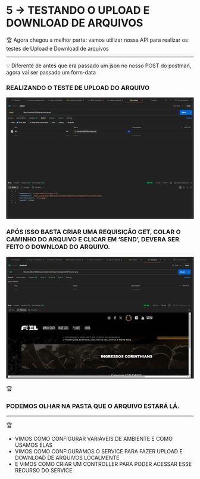 # 5 → TESTANDO O UPLOAD E DOWNLOAD DE ARQUIVOS

🏆 Agora chegou a melhor parte: vamos utilizar nossa API para realizar os testes de Upload e Download de arquivos


---

💡 Diferente de antes que era passado um json no nosso POST do postman, agora vai ser passado um form-data


### REALIZANDO O TESTE DE UPLOAD DO ARQUIVO

<img width="900" src = "https://github.com/ViniciusSXavier999/Assets/blob/main/P%C3%B3sGradua%C3%A7%C3%A3o/UploadDownloadArquivos01.png" />

### APÓS ISSO BASTA CRIAR UMA REQUISIÇÃO GET, COLAR O CAMINHO DO ARQUIVO E CLICAR EM ‘SEND’, DEVERA SER FEITO O DOWNLOAD DO ARQUIVO.

<img width="900" src = "https://github.com/ViniciusSXavier999/Assets/blob/main/P%C3%B3sGradua%C3%A7%C3%A3o/UploadDownloadArquivos02.png" />

🏆

### PODEMOS OLHAR NA PASTA QUE O ARQUIVO ESTARÁ LÁ.


---

🏆

- VIMOS COMO CONFIGURAR VARIÁVEIS DE AMBIENTE E COMO USAMOS ELAS
- VIMOS COMO CONFIGURAMOS O SERVICE PARA FAZER UPLOAD E DOWNLOAD DE ARQUIVOS LOCALMENTE
- E VIMOS COMO CRIAR UM CONTROLLER PARA PODER ACESSAR ESSE RECURSO DO SERVICE
